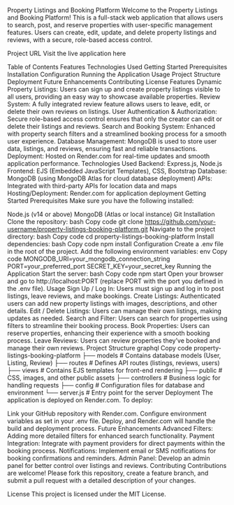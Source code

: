 Property Listings and Booking Platform
Welcome to the Property Listings and Booking Platform! This is a full-stack web application that allows users to search, post, and reserve properties with user-specific management features. Users can create, edit, update, and delete property listings and reviews, with a secure, role-based access control.

Project URL
Visit the live application here

Table of Contents
Features
Technologies Used
Getting Started
Prerequisites
Installation
Configuration
Running the Application
Usage
Project Structure
Deployment
Future Enhancements
Contributing
License
Features
Dynamic Property Listings: Users can sign up and create property listings visible to all users, providing an easy way to showcase available properties.
Review System: A fully integrated review feature allows users to leave, edit, or delete their own reviews on listings.
User Authentication & Authorization: Secure role-based access control ensures that only the creator can edit or delete their listings and reviews.
Search and Booking System: Enhanced with property search filters and a streamlined booking process for a smooth user experience.
Database Management: MongoDB is used to store user data, listings, and reviews, ensuring fast and reliable transactions.
Deployment: Hosted on Render.com for real-time updates and smooth application performance.
Technologies Used
Backend: Express.js, Node.js
Frontend: EJS (Embedded JavaScript Templates), CSS, Bootstrap
Database: MongoDB (using MongoDB Atlas for cloud database deployment)
APIs: Integrated with third-party APIs for location data and maps
Hosting/Deployment: Render.com for application deployment
Getting Started
Prerequisites
Make sure you have the following installed:

Node.js (v14 or above)
MongoDB (Atlas or local instance)
Git
Installation
Clone the repository:
bash
Copy code
git clone https://github.com/your-username/property-listings-booking-platform.git
Navigate to the project directory:
bash
Copy code
cd property-listings-booking-platform
Install dependencies:
bash
Copy code
npm install
Configuration
Create a .env file in the root of the project.
Add the following environment variables:
env
Copy code
MONGODB_URI=your_mongodb_connection_string
PORT=your_preferred_port
SECRET_KEY=your_secret_key
Running the Application
Start the server:
bash
Copy code
npm start
Open your browser and go to http://localhost:PORT (replace PORT with the port you defined in the .env file).
Usage
Sign Up / Log In: Users must sign up and log in to post listings, leave reviews, and make bookings.
Create Listings: Authenticated users can add new property listings with images, descriptions, and other details.
Edit / Delete Listings: Users can manage their own listings, making updates as needed.
Search and Filter: Users can search for properties using filters to streamline their booking process.
Book Properties: Users can reserve properties, enhancing their experience with a smooth booking process.
Leave Reviews: Users can review properties they’ve booked and manage their own reviews.
Project Structure
graphql
Copy code
property-listings-booking-platform
├── models               # Contains database models (User, Listing, Review)
├── routes               # Defines API routes (listings, reviews, users)
├── views                # Contains EJS templates for front-end rendering
├── public               # CSS, images, and other public assets
├── controllers          # Business logic for handling requests
├── config               # Configuration files for database and environment
└── server.js            # Entry point for the server
Deployment
The application is deployed on Render.com. To deploy:

Link your GitHub repository with Render.com.
Configure environment variables as set in your .env file.
Deploy, and Render.com will handle the build and deployment process.
Future Enhancements
Advanced Filters: Adding more detailed filters for enhanced search functionality.
Payment Integration: Integrate with payment providers for direct payments within the booking process.
Notifications: Implement email or SMS notifications for booking confirmations and reminders.
Admin Panel: Develop an admin panel for better control over listings and reviews.
Contributing
Contributions are welcome! Please fork this repository, create a feature branch, and submit a pull request with a detailed description of your changes.

License
This project is licensed under the MIT License.
